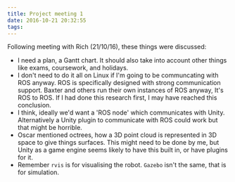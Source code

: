 ```yaml
---
title: Project meeting 1
date: 2016-10-21 20:32:55
tags:
---
```

Following meeting with Rich (21/10/16), these things were discussed:

- I need a plan, a Gantt chart.
	It should also take into account other things like exams, coursework, and holidays.
- I don't need to do it all on Linux if I'm going to be communcating with ROS anyway.
	ROS is specifically designed with strong communication support.
	Baxter and others run their own instances of ROS anyway, It's ROS to ROS.
	If I had done this research first, I may have reached this conclusion.
- I think, ideally we'd want a 'ROS node' which communicates with Unity.
	Alternatively a Unity plugin to communicate with ROS could work but that might be horrible.
- Oscar mentioned octrees, how a 3D point cloud is represented in 3D space to give things surfaces.
	This might need to be done by me, but Unity as a game engine seems likely to have this built in, or have plugins for it.
- Remember `rvis` is for visualising the robot.
	`Gazebo` isn't the same, that is for simulation.

